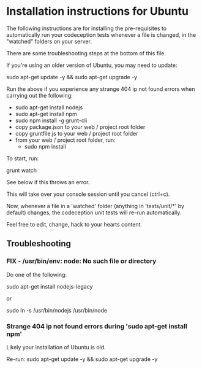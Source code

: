 # Installation instructions for Ubuntu

The following instructions are for installing the pre-requisites to automatically run your codeception tests whenever a file is changed, in the "watched" folders on your server. 

There are some troubleshooting steps at the bottom of this file. 

If you're using an older version of Ubuntu, you may need to update:

sudo apt-get update -y && sudo apt-get upgrade -y

Run the above if you experience any strange 404 ip not found errors when carrying out the following:

* sudo apt-get install nodejs
* sudo apt-get install npm
* sudo npm install -g grunt-cli
* copy package.json to your web / project root folder
* copy gruntfile.js to your web / project root folder
* from your web / project root folder, run:
  * sudo npm install

To start, run:

grunt watch 

See below if this throws an error. 

This will take over your console session until you cancel (ctrl+c). 

Now, whenever a file in a 'watched' folder (anything in 'tests/unit/*' by default) changes, the codeception unit tests will re-run automatically. 

Feel free to edit, change, hack to your hearts content.  


## Troubleshooting

### FIX - /usr/bin/env: node: No such file or directory

Do one of the following:

sudo apt-get install nodejs-legacy

or

sudo ln -s /usr/bin/nodejs /usr/bin/node


### Strange 404 ip not found errors during 'sudo apt-get install npm'

Likely your installation of Ubuntu is old.

Re-run: sudo apt-get update -y && sudo apt-get upgrade -y
